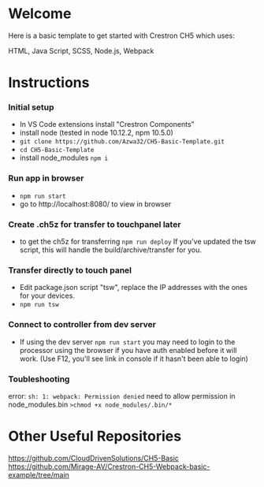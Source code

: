 # Welcome
Here is a basic template to get started with Crestron CH5 which uses:

HTML, Java Script, SCSS, Node.js, Webpack

# Instructions

### Initial setup
- In VS Code extensions install "Crestron Components"
- install node (tested in node 10.12.2, npm 10.5.0)
- ```git clone https://github.com/Azwa32/CH5-Basic-Template.git```
- ```cd CH5-Basic-Template```
- install node_modules ```npm i```

### Run app in browser
- ```npm run start```
- go to http://localhost:8080/ to view in browser

### Create .ch5z for transfer to touchpanel later
- to get the ch5z for transferring ```npm run deploy``` 
If you've updated the tsw script, this will handle the build/archive/transfer for you.

### Transfer directly to touch panel
- Edit package.json script "tsw", replace the IP addresses with the ones for your devices.
- ```npm run tsw```

### Connect to controller from dev server
- If using the dev server ```npm run start``` you may need to login to the processor using the browser if you have auth enabled before it will work. (Use F12, you'll see link in console if it hasn't been able to login)


### Toubleshooting
error:
```sh: 1: webpack: Permission denied```
need to allow permission in node_modules.bin
```>chmod +x node_modules/.bin/*```


# Other Useful Repositories 
https://github.com/CloudDrivenSolutions/CH5-Basic
https://github.com/Mirage-AV/Crestron-CH5-Webpack-basic-example/tree/main



